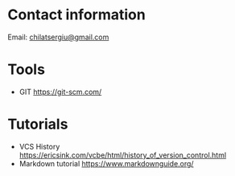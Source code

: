 # Contact information
Email: chilatsergiu@gmail.com

# Tools
+ GIT https://git-scm.com/

# Tutorials 
+ VCS History https://ericsink.com/vcbe/html/history_of_version_control.html
+ Markdown tutorial https://www.markdownguide.org/
